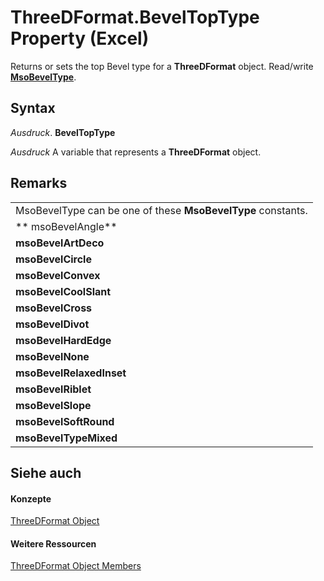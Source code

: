 
# ThreeDFormat.BevelTopType Property (Excel)

Returns or sets the top Bevel type for a  **ThreeDFormat** object. Read/write **[MsoBevelType](http://msdn.microsoft.com/library/2404d6cf-0c64-fca5-59bc-098847018f99%28Office.15%29.aspx)**.


## Syntax

 _Ausdruck_. **BevelTopType**

 _Ausdruck_ A variable that represents a **ThreeDFormat** object.


## Remarks




||
|:-----|
|MsoBevelType can be one of these  **MsoBevelType** constants.|
|** msoBevelAngle**|
|**msoBevelArtDeco**|
|**msoBevelCircle**|
|**msoBevelConvex**|
|**msoBevelCoolSlant**|
|**msoBevelCross**|
|**msoBevelDivot**|
|**msoBevelHardEdge**|
|**msoBevelNone**|
|**msoBevelRelaxedInset**|
|**msoBevelRiblet**|
|**msoBevelSlope**|
|**msoBevelSoftRound**|
|**msoBevelTypeMixed**|

## Siehe auch


#### Konzepte


[ThreeDFormat Object](9cb41236-6aba-4d6c-a54c-5e177657c8d1.md)
#### Weitere Ressourcen


[ThreeDFormat Object Members](http://msdn.microsoft.com/library/1693142f-53c2-1185-6162-9a99b3ae25d6%28Office.15%29.aspx)